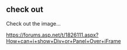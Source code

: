 ## check out 

Check out the image...

https://forums.asp.net/t/1826111.aspx?How+can+i+show+Div+or+Panel+Over+iFrame